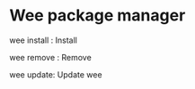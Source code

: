 # Wee package manager
wee install <Package>: Install <Package>

wee remove <Package>: Remove <Package>

wee update: Update wee
